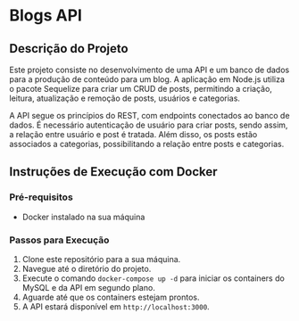 # Blogs API

## Descrição do Projeto
Este projeto consiste no desenvolvimento de uma API e um banco de dados para a produção de conteúdo para um blog. A aplicação em Node.js utiliza o pacote Sequelize para criar um CRUD de posts, permitindo a criação, leitura, atualização e remoção de posts, usuários e categorias.

A API segue os princípios do REST, com endpoints conectados ao banco de dados. É necessário autenticação de usuário para criar posts, sendo assim, a relação entre usuário e post é tratada. Além disso, os posts estão associados a categorias, possibilitando a relação entre posts e categorias.

## Instruções de Execução com Docker

### Pré-requisitos
- Docker instalado na sua máquina

### Passos para Execução
1. Clone este repositório para a sua máquina.
2. Navegue até o diretório do projeto.
3. Execute o comando `docker-compose up -d` para iniciar os containers do MySQL e da API em segundo plano.
4. Aguarde até que os containers estejam prontos.
5. A API estará disponível em `http://localhost:3000`.
  
